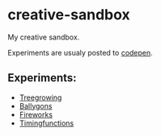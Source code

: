 creative-sandbox
================

My creative sandbox.

Experiments are usualy posted to [codepen](codepen.io/mollerse).

## Experiments:
 - [Treegrowing](http://codepen.io/mollerse/full/mlpLf)
 - [Ballygons](http://codepen.io/mollerse/full/syume)
 - [Fireworks](http://codepen.io/mollerse/full/kIvhr)
 - [Timingfunctions](http://codepen.io/mollerse/full/DmwfE)
